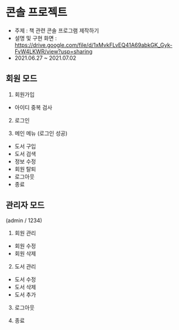 # 콘솔 프로젝트

 - 주제 : 책 관련 콘솔 프로그램 제작하기
 - 설명 및 구현 화면 : https://drive.google.com/file/d/1xMvkFLvEQ41A69abkGK_Gyk-FvW4LKWR/view?usp=sharing
 - 2021.06.27 ~ 2021.07.02

## 회원 모드

1. 회원가입
 - 아이디 중복 검사
 
2. 로그인

3. 메인 메뉴 (로그인 성공)
 - 도서 구입
 - 도서 검색
 - 정보 수정
 - 회원 탈퇴
 - 로그아웃
 - 종료
 
 ## 관리자 모드
 (admin / 1234)
 
 1. 회원 관리
  - 회원 수정
  - 회원 삭제
  
 2. 도서 관리
  - 도서 수정
  - 도서 삭제
  - 도서 추가
  
 3. 로그아웃
 
 4. 종료
